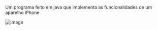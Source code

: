 Um programa feito em java que implementa as funcionalidades de um aparelho iPhone

![image](https://github.com/matheuspereiramartinscd/dio-bootcamp-santander-desafio-iphone-17/assets/136721687/ef196663-2789-4ccc-9a30-4142ca302d4e)
